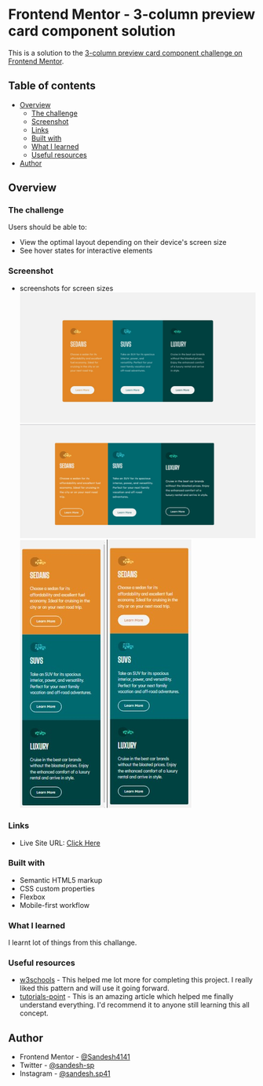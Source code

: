 # Frontend Mentor - 3-column preview card component solution

This is a solution to the [3-column preview card component challenge on Frontend Mentor](https://www.frontendmentor.io/challenges/3column-preview-card-component-pH92eAR2-). 

## Table of contents

- [Overview](#overview)
  - [The challenge](#the-challenge)
  - [Screenshot](#screenshot)
  - [Links](#links)
  - [Built with](#built-with)
  - [What I learned](#what-i-learned)
  - [Useful resources](#useful-resources)
- [Author](#author)



## Overview

### The challenge

Users should be able to:

- View the optimal layout depending on their device's screen size
- See hover states for interactive elements

### Screenshot
- screenshots for screen sizes
![desktop-size-screenshot](./design/desktop-design.jpg)
![desktop-active-state-screenshot](./design/desktop-hover-state.jpg)
![mobile-view](./design/mobile-solution-screenshot.jpg)
![mobile-activeState-view](./design/mobile-hover-state-screenshot.jpg)

### Links

- Live Site URL: [Click Here](https://naughty-euler-750ea8.netlify.app)


### Built with

- Semantic HTML5 markup
- CSS custom properties
- Flexbox
- Mobile-first workflow

### What I learned
I learnt lot of things from this challange.


### Useful resources

- [w3schools](https://www.w3schools.com) - This helped me lot more for completing this project. I really liked this pattern and will use it going forward.
- [tutorials-point](https://www.tutorialspoint.com) - This is an amazing article which helped me finally understand everything. I'd recommend it to anyone still learning this all concept.


## Author

- Frontend Mentor - [@Sandesh4141](https://www.frontendmentor.io/profile/Sandesh4141)
- Twitter - [@sandesh-sp](https://www.twitter.com/@Sandesh32971351)
- Instagram - [@sandesh.sp41](https://www.instagram.com/sandesh.sp41)


